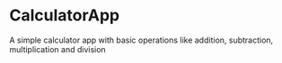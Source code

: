# CalculatorApp
 A simple calculator app with basic operations like addition, subtraction, multiplication and division
